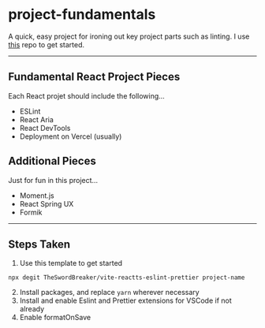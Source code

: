 # project-fundamentals

A quick, easy project for ironing out key project parts such as linting. I use [this](https://github.com/TheSwordBreaker/vite-reactts-eslint-prettier) repo to get started.

---

## Fundamental React Project Pieces

Each React projet should include the following...

- ESLint
- React Aria
- React DevTools
- Deployment on Vercel (usually)

## Additional Pieces

Just for fun in this project...

- Moment.js
- React Spring UX
- Formik

---

## Steps Taken

1. Use this template to get started

```
npx degit TheSwordBreaker/vite-reactts-eslint-prettier project-name
```

2. Install packages, and replace `yarn` wherever necessary
3. Install and enable Eslint and Prettier extensions for VSCode if not already
4. Enable formatOnSave

